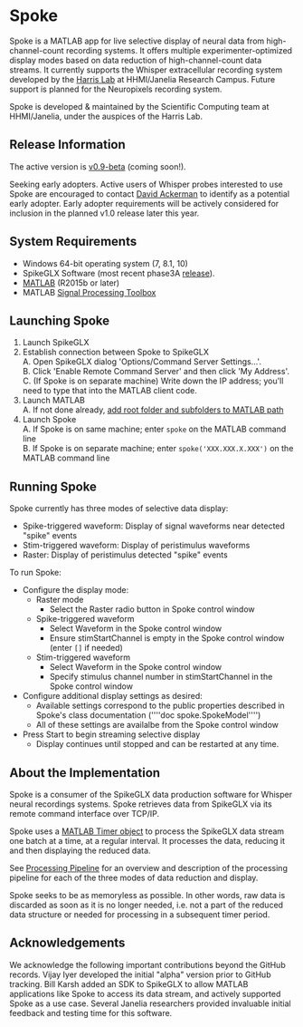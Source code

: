 # Spoke
Spoke is a MATLAB app for live selective display of neural data from high-channel-count recording systems. It offers multiple experimenter-optimized display modes based on data reduction of high-channel-count data streams. It currently supports the Whisper extracellular recording system developed by the [Harris Lab](https://www.janelia.org/lab/harris-lab) at HHMI/Janelia Research Campus. Future support is planned for the Neuropixels recording system. 

Spoke is developed & maintained by the Scientific Computing team at HHMI/Janelia, under the auspices of the Harris Lab. 

## Release Information
The active version is [v0.9-beta](https://github.com/JaneliaSciComp/spoke/releases/tag/untagged-0d888cd5aea2c3e8fad1) (coming soon!).

Seeking early adopters. Active users of Whisper probes interested to use Spoke are encouraged to contact [David Ackerman](mailto:ackermand@janelia.hhmi.org) to identify as a potential early adopter. Early adopter requirements will be actively considered for inclusion in the planned v1.0 release later this year. 

## System Requirements

* Windows 64-bit operating system (7, 8.1, 10)
* SpikeGLX Software (most recent phase3A [release](http://billkarsh.github.io/SpikeGLX)).
* [MATLAB](https://www.mathworks.com/downloads) (R2015b or later)
* MATLAB [Signal Processing Toolbox](https://www.mathworks.com/products/signal.html)

## Launching Spoke
1. Launch SpikeGLX  
2. Establish connection between Spoke to SpikeGLX  
  A. Open SpikeGLX dialog 'Options/Command Server Settings...'.  
  B. Click 'Enable Remote Command Server' and then click 'My Address'.  
  C. (If Spoke is on separate machine) Write down the IP address; you'll need to type that into the MATLAB client code.  
3. Launch MATLAB  
  A. If not done already, [add root folder and subfolders to MATLAB path](https://www.mathworks.com/help/matlab/matlab_env/add-remove-or-reorder-folders-on-the-search-path.html)  
4. Launch Spoke  
  A. If Spoke is on same machine; enter ```spoke``` on the MATLAB command line  
  B. If Spoke is on separate machine; enter ```spoke('XXX.XXX.X.XXX')``` on the MATLAB command line  

## Running Spoke
Spoke currently has three modes of selective data display:  
* Spike-triggered waveform: Display of signal waveforms near detected "spike" events
* Stim-triggered waveform: Display of peristimulus waveforms
* Raster: Display of peristimulus detected "spike" events

To run Spoke:
* Configure the display mode: 
    * Raster mode
      * Select the Raster radio button in Spoke control window
    * Spike-triggered waveform
      * Select Waveform in the Spoke control window
      * Ensure stimStartChannel is empty in the Spoke control window (enter ````[]```` if needed)
    * Stim-triggered waveform
      * Select Waveform in the Spoke control window
      * Specify stimulus channel number in stimStartChannel in the Spoke control window
* Configure additional display settings as desired:
  * Available settings correspond to the public properties described in Spoke's class documentation (''''doc spoke.SpokeModel'''')
  * All of these settings are availalbe from the Spoke control window
* Press Start to begin streaming selective display
  * Display continues until stopped and can be restarted at any time.


## About the Implementation
Spoke is a consumer of the SpikeGLX data production software for Whisper neural recordings systems. Spoke retrieves data from SpikeGLX via its remote command interface over TCP/IP. 

Spoke uses a [MATLAB Timer object](https://www.mathworks.com/help/matlab/ref/timer-class.html?s_tid=srchtitle) to process the SpikeGLX data stream one batch at a time, at a regular interval. It processes the data, reducing it and then displaying the reduced data. 

See [Processing Pipeline](https://github.com/JaneliaSciComp/spoke/wiki/Processing-Pipeline) for an overview and description of the processing pipeline for each of the three modes of data reduction and display. 

Spoke seeks to be as memoryless as possible. In other words, raw data is discarded as soon as it is no longer needed, i.e. not a part of the reduced data structure or needed for processing in a subsequent timer period. 

## Acknowledgements
We acknowledge the following important contributions beyond the GitHub records. Vijay Iyer developed the initial "alpha" version prior to GitHub tracking. Bill Karsh added an SDK to SpikeGLX to allow MATLAB applications like Spoke to access its data stream, and actively supported Spoke as a use case. Several Janelia researchers provided invaluable initial feedback and testing time for this software.
